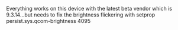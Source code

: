 Everything works on this device with the latest beta vendor which is 9.3.14...but needs to fix the brightness flickering with  setprop persist.sys.qcom-brightness 4095